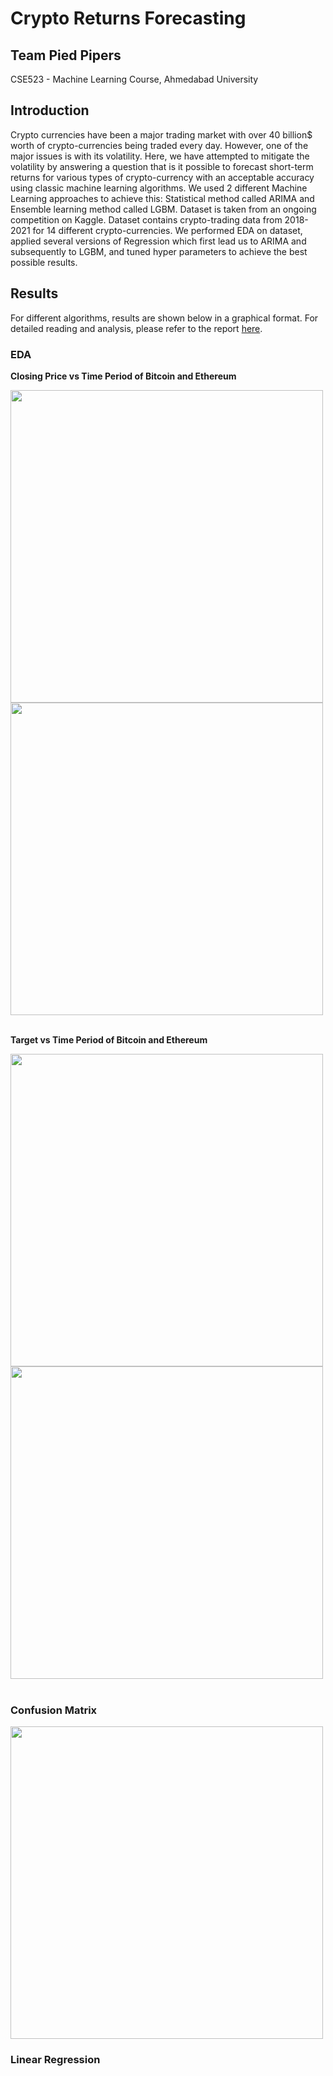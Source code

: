 # **Crypto Returns Forecasting**
## **Team Pied Pipers**
CSE523 - Machine Learning Course, Ahmedabad University
## Introduction
Crypto currencies have been a major trading market with over 40 billion$ worth of crypto-currencies being traded every day. However, one of the major issues is with its volatility. Here, we have attempted to mitigate the volatility by answering a question that is it possible to forecast short-term returns for various types of crypto-currency with an acceptable accuracy using classic machine learning algorithms. We used 2 different Machine Learning approaches to achieve this: Statistical method called ARIMA and Ensemble learning method called LGBM. Dataset is taken from an ongoing competition on Kaggle. Dataset contains crypto-trading data from 2018-2021 for 14 different crypto-currencies. We performed EDA on dataset, applied several versions of Regression which first lead us to ARIMA and subsequently to LGBM, and tuned hyper parameters to achieve the best possible results.
## Results
For different algorithms, results are shown below in a graphical format. For detailed reading and analysis, please refer to the report [here](https://github.com/tirthPatel177/G-Research-Crypto-Price/blob/main/report/5_Pied_Pipers_Mid_Sem_Project_Report.pdf).

### EDA
**Closing Price vs Time Period of Bitcoin and Ethereum**

<img src = "https://user-images.githubusercontent.com/73438608/193521652-7b746a1e-2973-4610-a139-268387ef1cc6.png" width = "500px"/>
<img src = "https://user-images.githubusercontent.com/73438608/193521428-fc2737cc-e334-43e1-a86b-55083ca42951.png" width = "500px"/>

<br>
</br>

**Target vs Time Period of Bitcoin and Ethereum**

<img src = "https://user-images.githubusercontent.com/73438608/193522090-10c49fd6-ad2a-4654-891a-c1fa89560244.png" width = "500px"/>
<img src = "https://user-images.githubusercontent.com/73438608/193522209-bebbf939-e138-4f4c-933e-cb560cf07a50.png" width = "500px"/>

<br>
</br>

### **Confusion Matrix**
<img src = "https://user-images.githubusercontent.com/73438608/193523525-7dea6fac-773a-484a-816e-84bfb37c2c01.png" width = "500px"/>


### **Linear Regression**



